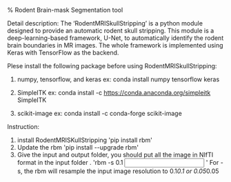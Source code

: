 % Rodent Brain-mask Segmentation tool


Detail description: 
The ‘RodentMRISkullStripping’ is a python module designed to provide an automatic rodent skull stripping. This module is a deep-learning-based framework, U-Net, to automatically identify the rodent brain boundaries in MR images. The whole framework is implemented using Keras with TensorFlow as the backend.


Plese install the following package before using RodentMRISkullStripping:
1) numpy, tensorflow, and keras
ex: conda install numpy tensorflow keras

2) SimpleITK
ex: conda install -c https://conda.anaconda.org/simpleitk SimpleITK

3) scikit-image
ex: conda install -c conda-forge scikit-image


Instruction:
1) install RodentMRISKullStripping
'pip install rbm'
2) Update the rbm
'pip install --upgrade rbm'
4) Give the input and output folder, you should put all the image in NIfTI format in the input folder .
'rbm -s 0.1 <input> <output>'
 For -s, the rbm will resample the input image resolution to 0.1*0.1 or 0.05*0.05
